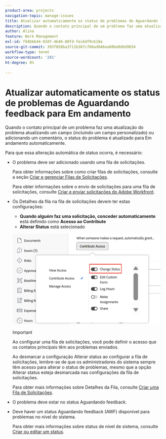 ```yaml
---
product-area: projects
navigation-topic: manage-issues
title: Atualizar automaticamente os status de problemas de Aguardando feedback para Em andamento
description: Quando o contato principal de um problema faz uma atualização do problema atualizando um campo (incluindo um campo personalizado) ou adicionando um comentário, o status do problema é atualizado para Em andamento automaticamente.
author: Alina
feature: Work Management
exl-id: f94bb644-910f-4b46-80fd-fecbdf9cb18a
source-git-commit: 393f858ba3711b367cf06ad846ea60be0d6d9034
workflow-type: tm+mt
source-wordcount: '281'
ht-degree: 0%

---
```


# Atualizar automaticamente os status de problemas de Aguardando feedback para Em andamento

<!--Audited: 109/2025-->

Quando o contato principal de um problema faz uma atualização do problema atualizando um campo (incluindo um campo personalizado) ou adicionando um comentário, o status do problema é atualizado para Em andamento automaticamente.

Para que essa alteração automática de status ocorra, é necessário:

* O problema deve ser adicionado usando uma fila de solicitações.

  Para obter informações sobre como criar filas de solicitações, consulte a seção [Criar e gerenciar Filas de Solicitações](../../../manage-work/requests/create-and-manage-request-queues/create-manage-request-queues.md).

  Para obter informações sobre o envio de solicitações para uma fila de solicitações, consulte [Criar e enviar solicitações do Adobe Workfront](../../../manage-work/requests/create-requests/create-submit-requests.md).

* Os Detalhes da fila na fila de solicitações devem ter estas configurações:
   * **Quando alguém faz uma solicitação, conceder automaticamente** está definido como **Acesso ao Contribute**
   * **Alterar Status** está selecionado

  ![Os Detalhes da Fila dão acesso ao Contribute e Alterar Status está selecionado.](assets/queuedetails-contributeaccess-changestatus.png)

  >[!IMPORTANT]
  >
  >  Ao configurar uma fila de solicitações, você pode definir o acesso que os contatos principais têm aos problemas enviados.
  >
  >Ao desmarcar a configuração Alterar status ao configurar a fila de solicitações, lembre-se de que os administradores do sistema sempre têm acesso para alterar o status de problemas, mesmo que a opção Alterar status esteja desmarcada nas configurações da fila de solicitações.

  Para obter mais informações sobre Detalhes da Fila, consulte [Criar uma Fila de Solicitações](../../../manage-work/requests/create-and-manage-request-queues/create-request-queue.md).

* O problema deve estar no status Aguardando feedback.
* Deve haver um status Aguardando feedback (AWF) disponível para problemas no nível do sistema.

  Para obter mais informações sobre status de nível de sistema, consulte [Criar ou editar um status](../../../administration-and-setup/customize-workfront/creating-custom-status-and-priority-labels/create-or-edit-a-status.md).
